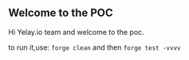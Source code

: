 ## Welcome to the POC
Hi Yelay.io team and welcome to the poc.

to run it,use:
``forge clean``
and then
``forge test -vvvv``
